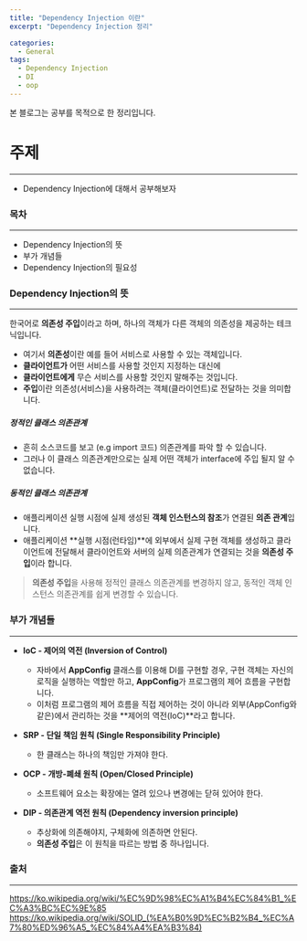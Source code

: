 ```yaml
---
title: "Dependency Injection 이란"
excerpt: "Dependency Injection 정리"

categories:
  - General
tags:
  - Dependency Injection
  - DI
  - oop
---
```

본 블로그는 공부를 목적으로 한 정리입니다.

# 주제
-------------
* Dependency Injection에 대해서 공부해보자

### 목차
-------------
* Dependency Injection의 뜻
* 부가 개념들
* Dependency Injection의 필요성

### Dependency Injection의 뜻
-------------
한국어로 **의존성 주입**이라고 하며, 하나의 객체가 다른 객체의 의존성을 제공하는 테크닉입니다.

* 여기서 **의존성**이란 예를 들어 서비스로 사용할 수 있는 객체입니다.
* **클라이언트가** 어떤 서비스를 사용할 것인지 지정하는 대신에 
* **클라이언트에게** 무슨 서비스를 사용할 것인지 말해주는 것입니다.
* **주입**이란 의존성(서비스)을 사용하려는 객체(클라이언트)로 전달하는 것을 의미합니다.

##### 정적인 클래스 의존관계
* 흔히 소스코드를 보고 (e.g import 코드) 의존관계를 파악 할 수 있습니다.
* 그러나 이 클래스 의존관계만으로는 실제 어떤 객체가 interface에 주입 될지 알 수 없습니다.

##### 동적인 클래스 의존관계
* 애플리케이션 실행 시점에 실제 생성된 **객체 인스턴스의 참조**가 연결된 **의존 관계**입니다.
* 애플리케이션 **실행 시점(런타임)**에 외부에서 실제 구현 객체를 생성하고 클라이언트에 전달해서 클라이언트와 서버의 실제 의존관계가 연결되는 것을 **의존성 주입**이라 합니다.

> **의존성 주입**을 사용해 정적인 클래스 의존관계를 변경하지 않고, 동적인 객체 인스턴스 의존관계를 쉽게 변경할 수 있습니다.


### 부가 개념들
-------------
* **IoC - 제어의 역전 (Inversion of Control)**
  * 자바에서 **AppConfig** 클래스를 이용해 DI를 구현할 경우, 구현 객체는 자신의 로직을 실행하는 역할만 하고, **AppConfig**가 프로그램의 제어 흐름을 구현합니다.
  * 이처럼 프로그램의 제어 흐름을 직접 제어하는 것이 아니라 외부(AppConfig와 같은)에서 관리하는 것을 **제어의 역전(IoC)**라고 합니다.

* **SRP - 단일 책임 원칙 (Single Responsibility Principle)**
  * 한 클래스는 하나의 책임만 가져야 한다.
* **OCP - 개방-폐쇄 원칙 (Open/Closed Principle)**
  * 소프트웨어 요소는 확장에는 열려 있으나 변경에는 닫혀 있어야 한다.
* **DIP - 의존관계 역전 원칙 (Dependency inversion principle)**
  * 추상화에 의존해야지, 구체화에 의존하면 안된다.
  * **의존성 주입**은 이 원칙을 따르는 방법 중 하나입니다.



### 출처
-------------
<https://ko.wikipedia.org/wiki/%EC%9D%98%EC%A1%B4%EC%84%B1_%EC%A3%BC%EC%9E%85>
<https://ko.wikipedia.org/wiki/SOLID_(%EA%B0%9D%EC%B2%B4_%EC%A7%80%ED%96%A5_%EC%84%A4%EA%B3%84)>